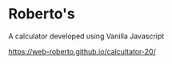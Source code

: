 # Roberto's
A calculator developed using Vanilla Javascript

https://web-roberto.github.io/calcultator-20/
